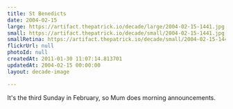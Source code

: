 ```yaml
---
title: St Benedicts
date: 2004-02-15
large: https://artifact.thepatrick.io/decade/large/2004-02-15-1441.jpg
small: https://artifact.thepatrick.io/decade/small/2004-02-15-1441.jpg
smallRetina: https://artifact.thepatrick.io/decade/small/2004-02-15-1441@2x.jpg
flickrUrl: null
photoId: null
createdAt: 2011-01-30 11:07:14.813701
updatedAt: 2004-02-15 00:00:00
layout: decade-image

---
```

It's the third Sunday in February, so Mum does morning announcements.
